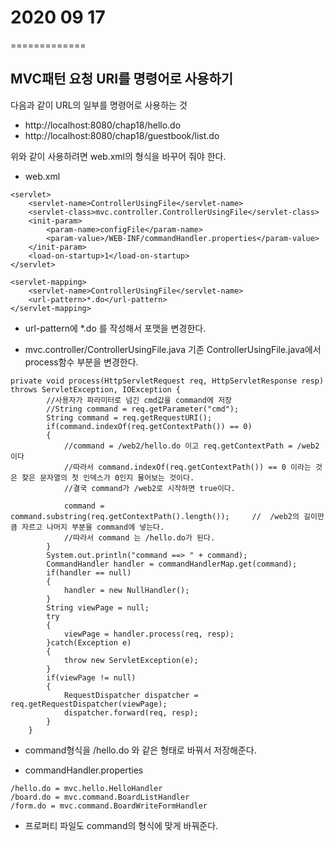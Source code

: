 # 2020 09 17
=============

## MVC패턴 요청 URI를 명령어로 사용하기

다음과 같이 URL의 일부를 명령어로 사용하는 것
- http://localhost:8080/chap18/hello.do
- http://localhost:8080/chap18/guestbook/list.do

위와 같이 사용하려면 web.xml의 형식을 바꾸어 줘야 한다.
* web.xml
```
<servlet>
	<servlet-name>ControllerUsingFile</servlet-name>
	<servlet-class>mvc.controller.ControllerUsingFile</servlet-class>
	<init-param>
		<param-name>configFile</param-name>
		<param-value>/WEB-INF/commandHandler.properties</param-value>
	</init-param>
	<load-on-startup>1</load-on-startup>
</servlet>

<servlet-mapping>
	<servlet-name>ControllerUsingFile</servlet-name>
	<url-pattern>*.do</url-pattern>
</servlet-mapping>
```
- url-pattern에 *.do 를 작성해서 포맷을 변경한다.


* mvc.controller/ControllerUsingFile.java
기존 ControllerUsingFile.java에서 process함수 부분을 변경한다.
```
private void process(HttpServletRequest req, HttpServletResponse resp) throws ServletException, IOException {
		//사용자가 파라미터로 넘긴 cmd값을 command에 저장
		//String command = req.getParameter("cmd");
		String command = req.getRequestURI(); 
		if(command.indexOf(req.getContextPath()) == 0)		
		{
			//command = /web2/hello.do 이고 req.getContextPath = /web2 이다
			//따라서 command.indexOf(req.getContextPath()) == 0 이라는 것은 찾은 문자열의 첫 인덱스가 0인지 물어보는 것이다.
			//결국 command가 /web2로 시작하면 true이다.
			
			command = command.substring(req.getContextPath().length());		//  /web2의 길이만큼 자르고 나머지 부분을 command에 넣는다.
			//따라서 command 는 /hello.do가 된다.
		}
		System.out.println("command ==> " + command);
		CommandHandler handler = commandHandlerMap.get(command);
		if(handler == null)
		{
			handler = new NullHandler();
		}
		String viewPage = null;
		try
		{
			viewPage = handler.process(req, resp);
		}catch(Exception e)
		{
			throw new ServletException(e);
		}
		if(viewPage != null)
		{
			RequestDispatcher dispatcher = req.getRequestDispatcher(viewPage);
			dispatcher.forward(req, resp);
		}
	}
```
- command형식을 /hello.do 와 같은 형태로 바꿔서 저장해준다.

* commandHandler.properties
```
/hello.do = mvc.hello.HelloHandler
/board.do = mvc.command.BoardListHandler
/form.do = mvc.command.BoardWriteFormHandler
```
- 프로퍼티 파일도 command의 형식에 맞게 바꿔준다.